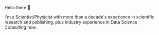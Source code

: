Hello there 👋

I'm a Scientist/Physicist with more than a decade's experience in scientific research and publishing, plus industry experience in Data Science Consulting now. 








